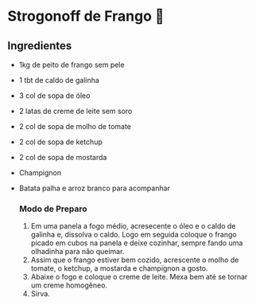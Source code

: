 # Strogonoff de Frango :chicken:

## Ingredientes

- 1kg de peito de frango sem pele

- 1 tbt de caldo de galinha

- 3 col de sopa de óleo

- 2 latas de creme de leite sem soro

- 2 col de sopa de molho de tomate

- 2 col de sopa de ketchup

- 2 col de sopa de mostarda

- Champignon

- Batata palha e arroz branco para acompanhar

  ### Modo de Preparo

  1. Em uma panela a fogo médio, acresecente o óleo e o caldo de galinha e, dissolva o caldo. Logo em seguida coloque o frango picado em cubos na panela e deixe cozinhar, sempre fando uma olhadinha para não queimar.
  2. Assim que o frango estiver bem cozido, acrescente o molho de tomate, o ketchup, a mostarda e champignon a gosto.
  3. Abaixe o fogo e coloque o creme de leite. Mexa bem até se tornar um creme homogêneo.
  4. Sirva.